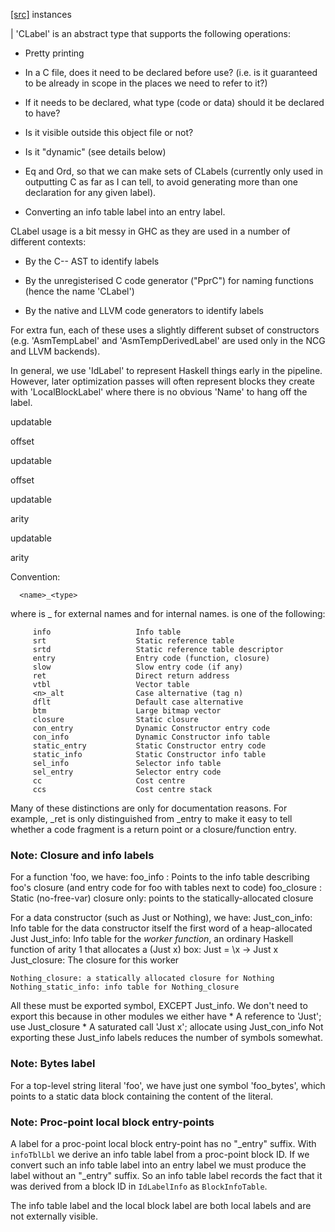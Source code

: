 [[src]](https://github.com/ghc/ghc/tree/master/compiler/cmm/CLabel.hs)
 instances 

 |
  'CLabel' is an abstract type that supports the following operations:

  - Pretty printing

  - In a C file, does it need to be declared before use?  (i.e. is it
    guaranteed to be already in scope in the places we need to refer to it?)

  - If it needs to be declared, what type (code or data) should it be
    declared to have?

  - Is it visible outside this object file or not?

  - Is it "dynamic" (see details below)

  - Eq and Ord, so that we can make sets of CLabels (currently only
    used in outputting C as far as I can tell, to avoid generating
    more than one declaration for any given label).

  - Converting an info table label into an entry label.

  CLabel usage is a bit messy in GHC as they are used in a number of different
  contexts:

  - By the C-- AST to identify labels

  - By the unregisterised C code generator ("PprC") for naming functions (hence
    the name 'CLabel')

  - By the native and LLVM code generators to identify labels

  For extra fun, each of these uses a slightly different subset of constructors
  (e.g. 'AsmTempLabel' and 'AsmTempDerivedLabel' are used only in the NCG and
  LLVM backends).

  In general, we use 'IdLabel' to represent Haskell things early in the
  pipeline. However, later optimization passes will often represent blocks they
  create with 'LocalBlockLabel' where there is no obvious 'Name' to hang off the
  label.


updatable

offset

updatable

offset

updatable

arity

updatable

arity


Convention:

      <name>_<type>

where <name> is <Module>_<name> for external names and <unique> for
internal names. <type> is one of the following:

         info                   Info table
         srt                    Static reference table
         srtd                   Static reference table descriptor
         entry                  Entry code (function, closure)
         slow                   Slow entry code (if any)
         ret                    Direct return address
         vtbl                   Vector table
         <n>_alt                Case alternative (tag n)
         dflt                   Default case alternative
         btm                    Large bitmap vector
         closure                Static closure
         con_entry              Dynamic Constructor entry code
         con_info               Dynamic Constructor info table
         static_entry           Static Constructor entry code
         static_info            Static Constructor info table
         sel_info               Selector info table
         sel_entry              Selector entry code
         cc                     Cost centre
         ccs                    Cost centre stack

Many of these distinctions are only for documentation reasons.  For
example, _ret is only distinguished from _entry to make it easy to
tell whether a code fragment is a return point or a closure/function
entry.

### Note: Closure and info labels

For a function 'foo, we have:
   foo_info    : Points to the info table describing foo's closure
                 (and entry code for foo with tables next to code)
   foo_closure : Static (no-free-var) closure only:
                 points to the statically-allocated closure

For a data constructor (such as Just or Nothing), we have:
    Just_con_info: Info table for the data constructor itself
                   the first word of a heap-allocated Just
    Just_info:     Info table for the *worker function*, an
                   ordinary Haskell function of arity 1 that
                   allocates a (Just x) box:
                      Just = \x -> Just x
    Just_closure:  The closure for this worker

    Nothing_closure: a statically allocated closure for Nothing
    Nothing_static_info: info table for Nothing_closure

All these must be exported symbol, EXCEPT Just_info.  We don't need to
export this because in other modules we either have
       * A reference to 'Just'; use Just_closure
       * A saturated call 'Just x'; allocate using Just_con_info
Not exporting these Just_info labels reduces the number of symbols
somewhat.

### Note: Bytes label

For a top-level string literal 'foo', we have just one symbol 'foo_bytes', which
points to a static data block containing the content of the literal.

### Note: Proc-point local block entry-points

A label for a proc-point local block entry-point has no "_entry" suffix. With
`infoTblLbl` we derive an info table label from a proc-point block ID. If
we convert such an info table label into an entry label we must produce
the label without an "_entry" suffix. So an info table label records
the fact that it was derived from a block ID in `IdLabelInfo` as
`BlockInfoTable`.

The info table label and the local block label are both local labels
and are not externally visible.
